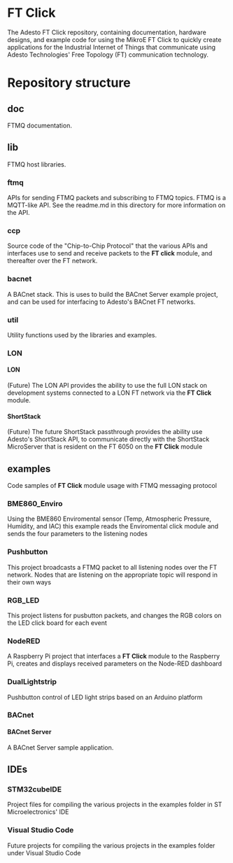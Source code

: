 # FT Click

The Adesto FT Click repository, containing documentation, hardware designs, and example code for using the MikroE FT Click to quickly create applications for the
Industrial Internet of Things that communicate using Adesto Technologies' Free Topology (FT) communication technology.


# Repository structure

## doc
FTMQ documentation.

## lib
FTMQ host libraries.
### ftmq
APIs for sending FTMQ packets and subscribing to FTMQ topics. FTMQ is a MQTT-like API. See the readme.md in this directory for more information on the API.
### ccp
Source code of the "Chip-to-Chip Protocol" that the various APIs and interfaces use to send and receive packets to the **FT click** module, and thereafter over the FT network.
### bacnet
A BACnet stack. This is uses to build the BACnet Server example project, and can be used for interfacing to Adesto's BACnet FT networks.
### util
Utility functions used by the libraries and examples.
### LON
#### LON
(Future) The LON API provides the ability to use the full LON stack on development systems connected to a LON FT network via the **FT Click** module.
#### ShortStack
(Future) The future ShortStack passthrough provides the ability use Adesto's ShortStack API, to communicate directly with the ShortStack MicroServer that is resident on the FT 6050 on the **FT Click** module

## examples
Code samples of **FT Click** module  usage with FTMQ messaging protocol
### BME860_Enviro
Using the BME860 Enviromental sensor (Temp, Atmospheric Pressure, Humidity, and IAC) this example reads the Enviromental click module and sends the four parameters to the listening nodes
### Pushbutton
This project broadcasts a FTMQ packet to all listening nodes over the FT network. Nodes that are listening on the appropriate topic will respond in their own ways
### RGB_LED
This project listens for pusbutton packets, and changes the RGB colors on the LED click board for each event
### NodeRED
A Raspberry Pi project that interfaces a **FT Click** module to the Raspberry Pi, creates and displays received parameters on the Node-RED dashboard
### DualLightstrip
Pushbutton control of LED light strips based on an Arduino platform
### BACnet
#### BACnet Server
A BACnet Server sample application.

## IDEs
### STM32cubeIDE
Project files for compiling the various projects in the examples folder in ST Microelectronics' IDE
### Visual Studio Code
Future projects for compiling the various projects in the examples folder under Visual Studio Code

